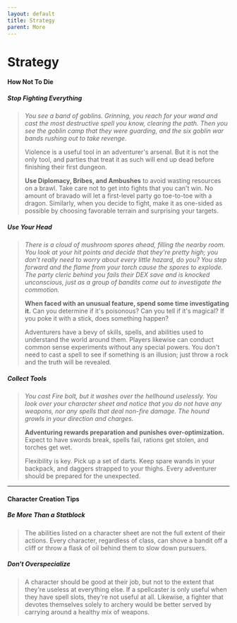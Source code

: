 ```yaml
---
layout: default
title: Strategy
parent: More
---
```


# Strategy

#### How Not To Die

##### Stop Fighting Everything

> _You see a band of goblins. Grinning, you reach for your wand and cast the most destructive spell you know, clearing the path. Then you see the goblin camp that they were guarding, and the six goblin war bands rushing out to take revenge._
>
> Violence is a useful tool in an adventurer's arsenal. But it is not the only tool, and parties that treat it as such will end up dead before finishing their first dungeon.
>
> **Use Diplomacy, Bribes, and Ambushes** to avoid wasting resources on a brawl. Take care not to get into fights that you can't win. No amount of bravado will let a first-level party go toe-to-toe with a dragon. Similarly, when you decide to fight, make it as one-sided as possible by choosing favorable terrain and surprising your targets.


##### Use Your Head

> _There is a cloud of mushroom spores ahead, filling the nearby room. You look at your hit points and decide that they're pretty high; you don't really need to worry about every little hazard, do you? You step forward and the flame from your torch cause the spores to explode. The party cleric behind you fails their DEX save and is knocked unconscious, just as a group of bandits come out to investigate the commotion._
>
> **When faced with an unusual feature, spend some time investigating it.** Can you determine if it's poisonous? Can you tell if it's magical? If you poke it with a stick, does something happen?
>
> Adventurers have a bevy of skills, spells, and abilities used to understand the world around them. Players likewise can conduct common sense experiments without any special powers. You don't need to cast a spell to see if something is an illusion; just throw a rock and the truth will be revealed.


##### Collect Tools

> _You cast Fire bolt, but it washes over the hellhound uselessly. You look over your character sheet and notice that you do not have any weapons, nor any spells that deal non-fire damage. The hound growls in your direction and charges._
>
> **Adventuring rewards preparation and punishes over-optimization.** Expect to have swords break, spells fail, rations get stolen, and torches get wet.
>
> Flexibility is key. Pick up a set of darts. Keep spare wands in your backpack, and daggers strapped to your thighs. Every adventurer should be prepared for the unexpected. 


---

#### Character Creation Tips

##### Be More Than a Statblock

> The abilities listed on a character sheet are not the full extent of their actions. Every character, regardless of class, can shove a bandit off a cliff or throw a flask of oil behind them to slow down pursuers.

##### Don't Overspecialize

> A character should be good at their job, but not to the extent that they're useless at everything else. If a spellcaster is only useful when they have spell slots, they're not useful at all. Likewise, a fighter that devotes themselves solely to archery would be better served by carrying around a healthy mix of weapons.
